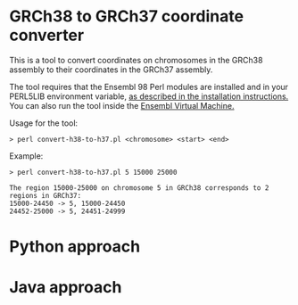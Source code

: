 # GRCh38 to GRCh37 coordinate converter

This is a tool to convert coordinates on chromosomes in the GRCh38 assembly to their coordinates in the GRCh37 assembly.

The tool requires that the Ensembl 98 Perl modules are installed and in your PERL5LIB environment variable, [as described in the installation instructions.](http://www.ensembl.org/info/docs/api/api_installation.html) You can also run the tool inside the [Ensembl Virtual Machine.](http://www.ensembl.org/info/data/virtual_machine.html)

Usage for the tool:

```
> perl convert-h38-to-h37.pl <chromosome> <start> <end>
```

Example:

```
> perl convert-h38-to-h37.pl 5 15000 25000

The region 15000-25000 on chromosome 5 in GRCh38 corresponds to 2 regions in GRCh37:
15000-24450 -> 5, 15000-24450
24452-25000 -> 5, 24451-24999
```

# Python approach

# Java approach
